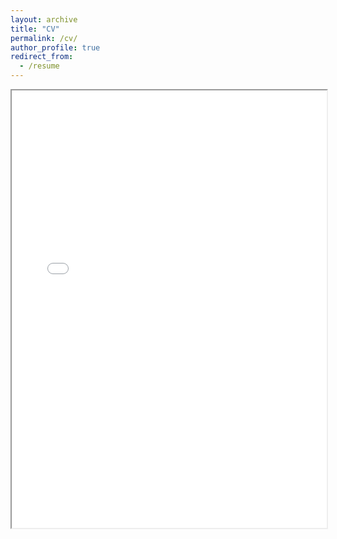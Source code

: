 ```yaml
---
layout: archive
title: "CV"
permalink: /cv/
author_profile: true
redirect_from:
  - /resume
---
```


<html>
  <body>
    <center><iframe src="[https://leonardoflori.github.io/files/Curriculum_Vitae.pdf](https://www.dropbox.com/scl/fi/sg5194t75t04ymahyct86/Jairo_cv.pdf?rlkey=l5kmpi5tps3zy2gsu3ddthp36&st=vrlwvj7m&dl=0)" width="100%" height="700">
      <style>
        html, body { height: 100%; }
        body {overflow: hidden; margin: 0; }
        iframe {width: 100%; }
      </style>
      </iframe></center>
  </body>
  </html>
